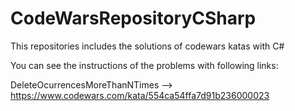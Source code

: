 # CodeWarsRepositoryCSharp
This repositories includes the solutions of codewars katas with C#

You can see the instructions of the problems with following links:

DeleteOcurrencesMoreThanNTimes --> https://www.codewars.com/kata/554ca54ffa7d91b236000023
